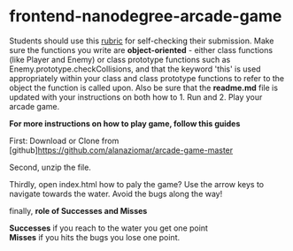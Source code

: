 frontend-nanodegree-arcade-game
===============================

Students should use this [rubric](https://review.udacity.com/#!/projects/2696458597/rubric) for self-checking their submission. Make sure the functions you write are **object-oriented** - either class functions (like Player and Enemy) or class prototype functions such as Enemy.prototype.checkCollisions, and that the keyword 'this' is used appropriately within your class and class prototype functions to refer to the object the function is called upon. Also be sure that the **readme.md** file is updated with your instructions on both how to 1. Run and 2. Play your arcade game.

**For more instructions on how to play game, follow  this guides**

First:
Download or Clone  from [github]https://github.com/alanaziomar/arcade-game-master

Second,
unzip the file.

Thirdly,
open  index.html
how to paly the game?
 Use the arrow keys to navigate towards  the water. Avoid the bugs along the way!

finally,
**role of Successes and Misses**


**Successes**
if you reach to the water you get one point  
**Misses** 
if you hits the bugs you lose one point.
